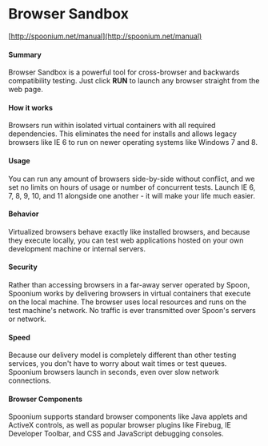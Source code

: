 # Browser Sandbox

[http://spoonium.net/manual](http://spoonium.net/manual)

#### Summary

Browser Sandbox is a powerful tool for cross-browser and backwards compatibility testing. Just click **RUN** to launch any browser straight from the web page.

#### How it works

Browsers run within isolated virtual containers with all required dependencies. This eliminates the need for installs and allows legacy browsers like IE 6 to run on newer operating systems like Windows 7 and 8.

#### Usage

You can run any amount of browsers side-by-side without conflict, and we set no limits on hours of usage or number of concurrent tests. Launch IE 6, 7, 8, 9, 10, and 11 alongside one another - it will make your life much easier.

#### Behavior

Virtualized browsers behave exactly like installed browsers, and because they execute locally, you can test web applications hosted on your own development machine or internal servers.

#### Security

Rather than accessing browsers in a far-away server operated by Spoon, Spoonium works by delivering browsers in virtual containers that execute on the local machine. The browser uses local resources and runs on the test machine's network. No traffic is ever transmitted over Spoon's servers or network.

#### Speed

Because our delivery model is completely different than other testing services, you don't have to worry about wait times or test queues. Spoonium browsers launch in seconds, even over slow network connections.

#### Browser Components

Spoonium supports standard browser components like Java applets and ActiveX controls, as well as popular browser plugins like Firebug, IE Developer Toolbar, and CSS and JavaScript debugging consoles.



